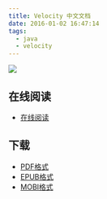 ```yaml
---
title: Velocity 中文文档
date: 2016-01-02 16:47:14
tags:
  - java
  - velocity
---
```


![](https://ek8whxe.cloudimg.io/s/width/226/https://www.gitbook.com/cover/book/wizardforcel/velocity-doc.jpg?build=1451724080183&v=12.0.2)

<!--more-->

## 在线阅读 ##

+ [在线阅读](https://www.gitbook.com/book/wizardforcel/velocity-doc/details)

## 下载 ##

+ [PDF格式](https://www.gitbook.com/download/pdf/book/wizardforcel/velocity-doc)
+ [EPUB格式](https://www.gitbook.com/download/epub/book/wizardforcel/velocity-doc)
+ [MOBI格式](https://www.gitbook.com/download/mobi/book/wizardforcel/velocity-doc)